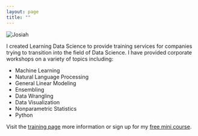 ```yaml
---
layout: page
title: ""
---
```

![Josiah](../../public/lds_big_1.png)

I created Learning Data Science to provide training services for companies trying to transition into the field of Data Science. I have provided corporate workshops on a variety of topics including:

* Machine Learning
* Natural Language Processing
* General Linear Modeling
* Ensembling
* Data Wrangling
* Data Visualization
* Nonparametric Statistics
* Python

Visit the [training page](http://learningdatascience.com/workshops/) more information or sign up for my [free mini course](http://learningdatascience.com).
